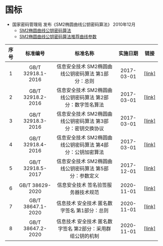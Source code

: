 # 国标
- 国家密码管理局 发布《SM2椭圆曲线公钥密码算法》 2010年12月
  - [SM2椭圆曲线公钥密码算法](https://oscca.gov.cn/sca/xxgk/2010-12/17/1002386/files/b791a9f908bb4803875ab6aeeb7b4e03.pdf)
  - [SM2椭圆曲线公钥密码算法推荐曲线参数](https://oscca.gov.cn/sca/xxgk/2010-12/17/1002386/files/b965ce832cc34bc191cb1cde446b860d.pdf)



|序号|标准编号|标准名称|实施日期|链接|
| :---: | :---: | :---: | :---: | :---: |
|1|GB/T 32918.1-2016|信息安全技术 SM2椭圆曲线公钥密码算法 第1部分：总则|2017-03-01|[[link]](https://openstd.samr.gov.cn/bzgk/gb/newGbInfo?hcno=3EE2FD47B962578070541ED468497C5B)|
|2|GB/T 32918.2-2016|信息安全技术 SM2椭圆曲线公钥密码算法 第2部分：数字签名算法|2017-03-01|[[link]](https://openstd.samr.gov.cn/bzgk/gb/newGbInfo?hcno=6F1FAEB62F9668F25F38E0BF0291D4AC)|
|3|GB/T 32918.3-2016|信息安全技术 SM2椭圆曲线公钥密码算法 第3部分：密钥交换协议|2017-03-01|[[link]](https://openstd.samr.gov.cn/bzgk/gb/newGbInfo?hcno=66A89DD6DA64F49C49456B757BA0624F)|
|4|GB/T 32918.4-2016|信息安全技术 SM2椭圆曲线公钥密码算法 第4部分：公钥加密算法|2017-03-01|[[link]](https://openstd.samr.gov.cn/bzgk/gb/newGbInfo?hcno=370AF152CB5CA4A377EB4D1B21DECAE0)|
|5|GB/T 32918.5-2017|信息安全技术 SM2椭圆曲线公钥密码算法 第5部分：参数定义|2017-12-01|[[link]](https://openstd.samr.gov.cn/bzgk/gb/newGbInfo?hcno=728DEA8B8BB32ACFB6EF4BF449BC3077)|
|6|GB/T 38629-2020|信息安全技术 签名验签服务器技术规范|2020-11-01|[[link]](https://openstd.samr.gov.cn/bzgk/gb/newGbInfo?hcno=19860FA3696E88D8FF14105B48C442ED)|
|7|GB/T 38647.1-2020|信息技术 安全技术 匿名数字签名 第1部分：总则|2020-11-01|[[link]](https://openstd.samr.gov.cn/bzgk/gb/newGbInfo?hcno=C78C541012BFFE87A8BB68F56E061A8B)|
|8|GB/T 38647.2-2020|信息技术 安全技术 匿名数字签名 第2部分：采用群组公钥的机制|2020-11-01|[[link]](https://openstd.samr.gov.cn/bzgk/gb/newGbInfo?hcno=40F2EA1048157B7DC6B05DB764D1236D)|


